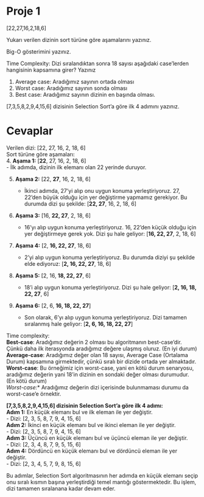 <h1 id="proje-1">Proje 1</h1>
<p>[22,27,16,2,18,6]</p>
<p>Yukarı verilen dizinin sort türüne göre aşamalarını yazınız.</p>
<p>Big-O gösterimini yazınız.</p>
<p>Time Complexity: Dizi sıralandıktan sonra 18 sayısı aşağıdaki case’lerden hangisinin kapsamına girer? Yazınız</p>
<ol>
<li>Average case: Aradığımız sayının ortada olması</li>
<li>Worst case: Aradığımız sayının sonda olması</li>
<li>Best case: Aradığımız sayının dizinin en başında olması.</li>
</ol>
<p>[7,3,5,8,2,9,4,15,6] dizisinin Selection Sort’a göre ilk 4 adımını yazınız.</p>
<h1 id="cevaplar">Cevaplar</h1>
<p>Verilen dizi: [22, 27, 16, 2, 18, 6]<br>
Sort türüne göre aşamaları:<br>
4.  <strong>Aşama 1:</strong> [<strong>22</strong>, 27, 16, 2, 18, 6]<br>
-   İlk adımda, dizinin ilk elemanı olan 22 yerinde duruyor.</p>
<ol start="5">
<li>
<p><strong>Aşama 2:</strong> [22, <strong>27</strong>, 16, 2, 18, 6]</p>
<ul>
<li>İkinci adımda, 27’yi alıp onu uygun konuma yerleştiriyoruz. 27, 22’den büyük olduğu için yer değiştirme yapmamız gerekiyor. Bu durumda dizi şu şekilde: [<strong>22, 27</strong>, 16, 2, 18, 6]</li>
</ul>
</li>
<li>
<p><strong>Aşama 3:</strong> [16, <strong>22, 27</strong>, 2, 18, 6]</p>
<ul>
<li>16’yı alıp uygun konuma yerleştiriyoruz. 16, 22’den küçük olduğu için yer değiştirmeye gerek yok. Dizi şu hale geliyor: [<strong>16, 22, 27</strong>, 2, 18, 6]</li>
</ul>
</li>
<li>
<p><strong>Aşama 4:</strong> [2, <strong>16, 22, 27</strong>, 18, 6]</p>
<ul>
<li>2’yi alıp uygun konuma yerleştiriyoruz. Bu durumda diziyi şu şekilde elde ediyoruz: [<strong>2, 16, 22, 27</strong>, 18, 6]</li>
</ul>
</li>
<li>
<p><strong>Aşama 5:</strong> [2, 16, <strong>18, 22, 27</strong>, 6]</p>
<ul>
<li>18’i alıp uygun konuma yerleştiriyoruz. Dizi şu hale geliyor: [<strong>2, 16, 18, 22, 27</strong>, 6]</li>
</ul>
</li>
<li>
<p><strong>Aşama 6:</strong> [2, 6, <strong>16, 18, 22, 27</strong>]</p>
<ul>
<li>Son olarak, 6’yı alıp uygun konuma yerleştiriyoruz. Dizi tamamen sıralanmış hale geliyor: [<strong>2, 6, 16, 18, 22, 27</strong>]</li>
</ul>
</li>
</ol>
<p>Time complexity:<br>
<strong>Best-case</strong>: Aradığımız değerin 2 olması bu algoritmanın best-case’dir. Çünkü daha ilk iterasyonda aradığımız değere ulaşmış oluruz. (En iyi durum)<br>
<strong>Average-case</strong>: Aradığımız değer olan 18 sayısı, Average Case (Ortalama Durum) kapsamına girmektedir, çünkü sıralı bir dizide ortada yer almaktadır.<br>
<strong>Worst-case</strong>: Bu örneğimiz için worst-case, yani en kötü durum senaryosu, aradığımız değerin yani 18’in dizinin en sondaki değer olması durumudur. (En kötü durum)<br>
<em>Worst-case:</em>* Aradığımız değerin dizi içerisinde bulunmaması durumu da worst-case’e örnektir.</p>
<p><strong>[7,3,5,8,2,9,4,15,6] dizisinin Selection Sort’a göre ilk 4 adımı:</strong><br>
<strong>Adım 1:</strong> En küçük elemanı bul ve ilk eleman ile yer değiştir.<br>
-   Dizi: [2, 3, 5, 8, 7, 9, 4, 15, 6]<br>
<strong>Adım 2:</strong> İkinci en küçük elemanı bul ve ikinci eleman ile yer değiştir.<br>
-   Dizi: [2, 3, 5, 8, 7, 9, 4, 15, 6]<br>
<strong>Adım 3:</strong> Üçüncü en küçük elemanı bul ve üçüncü eleman ile yer değiştir.<br>
-   Dizi: [2, 3, 4, 8, 7, 9, 5, 15, 6]<br>
<strong>Adım 4:</strong> Dördüncü en küçük elemanı bul ve dördüncü eleman ile yer değiştir.<br>
-   Dizi: [2, 3, 4, 5, 7, 9, 8, 15, 6]</p>
<p>Bu adımlar, Selection Sort algoritmasının her adımda en küçük elemanı seçip onu sıralı kısmın başına yerleştirdiği temel mantığı göstermektedir. Bu işlem, dizi tamamen sıralanana kadar devam eder.</p>

